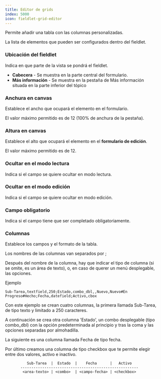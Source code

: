 ```yaml
---
title: Editor de grids
index: 5000
icon: fieldlet-grid-editor
---
```


Permite añadir una tabla con las columnas personalizadas.

La lista de elementos que pueden ser configurados dentro del fieldlet.

### Ubicación del fieldlet

Indica en que parte de la vista se pondrá el fieldlet.

- **Cabecera** - Se muestra en la parte central del formulario.
- **Más información** - Se muestra en la pestaña de Más información situada en la parte inferior del tópico

### Anchura en canvas

Establece el ancho que ocupará el elemento en el formulario.

El valor máximo permitido es de 12 (100% de anchura de la pestaña).

### Altura en canvas

Establece el alto que ocupará el elemento en el **formulario de edición**.

El valor máximo permitido es de 12.

### Ocultar en el modo lectura

Indica si el campo se quiere ocultar en modo lectura.

### Ocultar en el modo edición

Indica si el campo se quiere ocultar en modo edición.

### Campo obligatorio

Indica si el campo tiene que ser completado obligatoriamente.

### Columnas

Establece los campos y el formato de la tabla.

Los nombres de las columnas van separados por ;

Después del nombre de la columna, hay que indicar el tipo de columna (si se omite, es un área de texto), o, en caso de
querer un menú desplegable, las opciones.

Ejemplo

    Sub-Tarea,textfield,250;Estado,combo_dbl,,Nuevo,Nuevo#En Progreso#Hecho;Fecha,datefield;Activo,cbox

Con este ejemplo se crean cuatro columnas, la primera llamada Sub-Tarea, de tipo texto y limitado a 250 caracteres.

A continuación se crea otra columna 'Estado', un combo desplegable (tipo combo_dbl) con la opción predeterminada al
principio y tras la coma y las opciones separadas por almohadilla.

La siguiente es una columna llamada Fecha de tipo fecha.

Por último creamos una columna de tipo checkbox que te permite elegir entre dos valores, activo e inactivo.

              Sub-Tarea  |  Estado  |    Fecha      |   Activo
           ------------------------------------------------------
            <area-texto> | <combo>  | <campo-fecha> | <checkbox>
